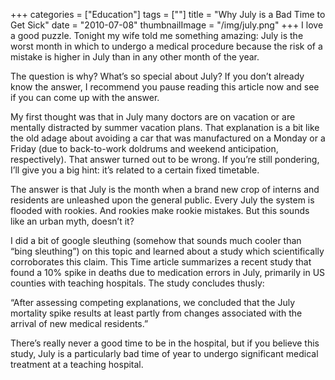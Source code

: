 +++
categories = ["Education"]
tags = [""]
title = "Why July is a Bad Time to Get Sick"
date = "2010-07-08"
thumbnailImage = "/img/july.png"
+++
I love a good puzzle. Tonight my wife told me something amazing: July is the worst month in which to undergo a medical procedure because the risk of a mistake is higher in July than in any other month of the year.
<!--more-->
The question is why? What’s so special about July? If you don’t already know the answer, I recommend you pause reading this article now and see if you can come up with the answer.

My first thought was that in July many doctors are on vacation or are mentally distracted by summer vacation plans. That explanation is a bit like the old adage about avoiding a car that was manufactured on a Monday or a Friday (due to back-to-work doldrums and weekend anticipation, respectively). That answer turned out to be wrong. If you’re still pondering, I’ll give you a big hint:  it’s related to a certain fixed timetable.

The answer is that July is the month when a brand new crop of interns and residents are unleashed upon the general public. Every July the system is flooded with rookies. And rookies make rookie mistakes. But this sounds like an urban myth, doesn’t it?

I did a bit of google sleuthing (somehow that sounds much cooler than “bing sleuthing”) on this topic and learned about a study which scientifically corroborates this claim. This Time article summarizes a recent study that found a 10% spike in deaths due to medication errors in July, primarily in US counties with teaching hospitals. The study concludes thusly:

“After assessing competing explanations, we concluded that the July mortality spike results at least partly from changes associated with the arrival of new medical residents.”

There’s really never a good time to be in the hospital, but if you believe this study, July is a particularly bad time of year to undergo significant medical treatment at a teaching hospital.
